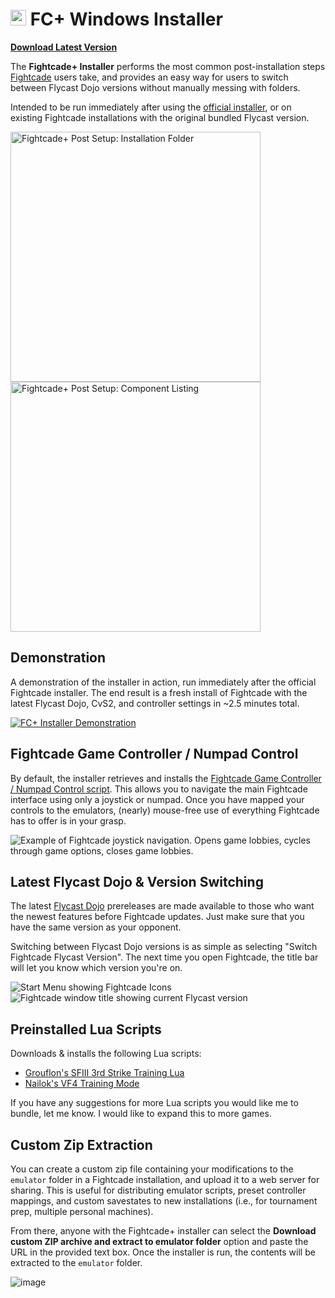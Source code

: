 # <img alt="Fightcade+ Installer Icon" src="https://github.com/blueminder/fcplus-windows-installer/assets/504581/60dd558c-f871-4943-883c-36e59aefe822" width="25" /> FC+ Windows Installer

__[Download Latest Version](https://github.com/blueminder/fcplus-windows-installer/releases/download/prerelease4/fcplus_prerelease4.zip)__

The **Fightcade+ Installer** performs the most common post-installation steps [Fightcade](https://www.fightcade.com/) users take, and provides an easy way for users to switch between Flycast Dojo versions without manually messing with folders.

Intended to be run immediately after using the [official installer](https://www.fightcade.com/download/windows), or on existing Fightcade installations with the original bundled Flycast version.

<img alt="Fightcade+ Post Setup: Installation Folder" src="https://github.com/blueminder/fcplus-windows-installer/assets/504581/0719d447-4d59-407c-a902-bdf52e93c3fd" width="400" />
<img alt="Fightcade+ Post Setup: Component Listing" src="https://github.com/blueminder/fcplus-windows-installer/assets/504581/b8aa608b-518b-4eac-bb7f-d9273454c194" width="400" />

## Demonstration

A demonstration of the installer in action, run immediately after the official Fightcade installer. The end result is a fresh install of Fightcade with the latest Flycast Dojo, CvS2, and controller settings in ~2.5 minutes total.

[![FC+ Installer Demonstration](https://img.youtube.com/vi/jf00CETU7zI/0.jpg)](https://www.youtube.com/watch?v=jf00CETU7zI)

## Fightcade Game Controller / Numpad Control

By default, the installer retrieves and installs the [Fightcade Game Controller / Numpad Control script](https://github.com/blueminder/fightcade-joystick-kb-controls). This allows you to navigate the main Fightcade interface using only a joystick or numpad. Once you have mapped your controls to the emulators, (nearly) mouse-free use of everything Fightcade has to offer is in your grasp.

![Example of Fightcade joystick navigation. Opens game lobbies, cycles through game options, closes game lobbies.](https://github.com/blueminder/fcplus-windows-installer/assets/504581/b2845470-4ce0-4fd1-9f5c-d9254266f452)

## Latest Flycast Dojo & Version Switching

The latest [Flycast Dojo](https://github.com/blueminder/flycast-dojo) prereleases are made available to those who want the newest features before Fightcade updates. Just make sure that you have the same version as your opponent.

Switching between Flycast Dojo versions is as simple as selecting "Switch Fightcade Flycast Version". The next time you open Fightcade, the title bar will let you know which version you're on.

![Start Menu showing Fightcade Icons](https://github.com/blueminder/fcplus-windows-installer/assets/504581/dc4b3a2e-bfee-4286-888d-72d53052885f)
![Fightcade window title showing current Flycast version](https://github.com/blueminder/fcplus-windows-installer/assets/504581/001b3a3a-57cd-4432-b5ce-fa6cff5b70da)

## Preinstalled Lua Scripts

Downloads & installs the following Lua scripts:
  * [Grouflon's SFIII 3rd Strike Training Lua](https://github.com/Grouflon/3rd_training_lua)
  * [Nailok's VF4 Training Mode](https://github.com/Nailok/VF4-Training)

If you have any suggestions for more Lua scripts you would like me to bundle, let me know. I would like to expand this to more games.

## Custom Zip Extraction

You can create a custom zip file containing your modifications to the `emulator` folder in a Fightcade installation, and upload it to a web server for sharing. This is useful for distributing emulator scripts, preset controller mappings, and custom savestates to new installations (i.e., for tournament prep, multiple personal machines).

From there, anyone with the Fightcade+ installer can select the **Download custom ZIP archive and extract to emulator folder** option and paste the URL in the provided text box. Once the installer is run, the contents will be extracted to the `emulator` folder.

![image](https://github.com/blueminder/fcplus-windows-installer/assets/504581/868485ad-0fc6-4af7-b803-6cef87afaea8)
